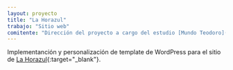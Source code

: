 ```yaml
---
layout: proyecto
title: "La Horazul"
trabajo: "Sitio web"
comitente: "Dirección del proyecto a cargo del estudio [Mundo Teodoro](http://mundoteodoro.com){:target="_blank"}."
---
```


Implementanción y personalización de template de WordPress para el sitio de [La Horazul](http://lahorazul.com.ar/){:target="_blank"}.
